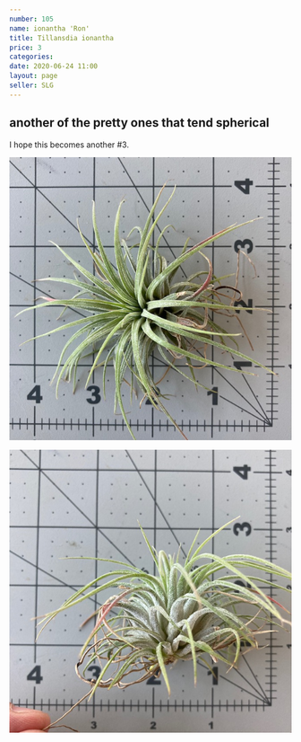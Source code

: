 ```yaml
---
number: 105
name: ionantha 'Ron'
title: Tillansdia ionantha
price: 3
categories: 
date: 2020-06-24 11:00
layout: page
seller: SLG
---
```

## another of the pretty ones that tend spherical

I hope this becomes another #3.

!["Tillandsia ionantha"](/i/IMG_0055.jpeg "Tillandsia ionantha")

!["Tillandsia ionantha"](/i/IMG_0056.jpeg "Tillandsia ionantha")
